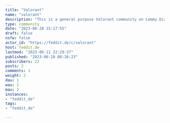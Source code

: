 ```yaml
---
title: "Valorant" 
name: "valorant"
description: "This is a general purpose Valorant community on Lemmy.Discuss the game, esports and patches. Post questions. Post your clips. Post your memes.I want as little restrictions as possible and as little rules as I can get away with. So for now there is only a handful of rules. Maybe I will create more specific rules as soon as this community gets more activity. Let's see. There is a Matrix space available:https://matrix.to/#/#valorant:tchncs.de**Rules**1) Use common sense2) No witch hunting, no doxxing3) You are free to discuss cheating as an issue but you cannot promote cheating or link to cheat providers4) zero tolerance for hate speech5) Don't spam. You can promote your team, event or project. But please ask for permission first. Just contact me on lemmy or message me on matrix first.6) No NSFW content**@honk:tchncs.de**"
type: community
date: "2023-06-28 15:17:55"
draft: false
nsfw: false
actor_id: "https://feddit.de/c/valorant"
host: feddit.de
lastmod: "2023-06-11 22:29:37"
published: "2023-06-10 08:38:23"
subscribers: 22
posts: 2
comments: 1
weight: 2
dau: 1
wau: 1
mau: 2
instances:
- "feddit_de"
tags: 
- "feddit_de"

---
```

